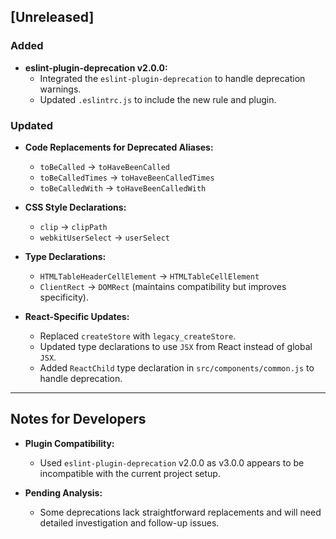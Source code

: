 ## [Unreleased]

### Added
- **eslint-plugin-deprecation v2.0.0:**
  - Integrated the `eslint-plugin-deprecation` to handle deprecation warnings.
  - Updated `.eslintrc.js` to include the new rule and plugin.

### Updated
- **Code Replacements for Deprecated Aliases:**
  - `toBeCalled` -> `toHaveBeenCalled`
  - `toBeCalledTimes` -> `toHaveBeenCalledTimes`
  - `toBeCalledWith` -> `toHaveBeenCalledWith`

- **CSS Style Declarations:**
  - `clip` -> `clipPath`
  - `webkitUserSelect` -> `userSelect`

- **Type Declarations:**
  - `HTMLTableHeaderCellElement` -> `HTMLTableCellElement`
  - `ClientRect` -> `DOMRect` (maintains compatibility but improves specificity).

- **React-Specific Updates:**
  - Replaced `createStore` with `legacy_createStore`.
  - Updated type declarations to use `JSX` from React instead of global `JSX`.
  - Added `ReactChild` type declaration in `src/components/common.js` to handle deprecation.
---

## Notes for Developers

- **Plugin Compatibility:**
  - Used `eslint-plugin-deprecation` v2.0.0 as v3.0.0 appears to be incompatible with the current project setup.
  
- **Pending Analysis:**
  - Some deprecations lack straightforward replacements and will need detailed investigation and follow-up issues.

